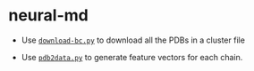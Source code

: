 # neural-md

* Use [`download-bc.py`](./download_bc.py) to download all the PDBs in a cluster file

* Use [`pdb2data.py`](./pdb2data.py) to generate feature vectors for each chain.

